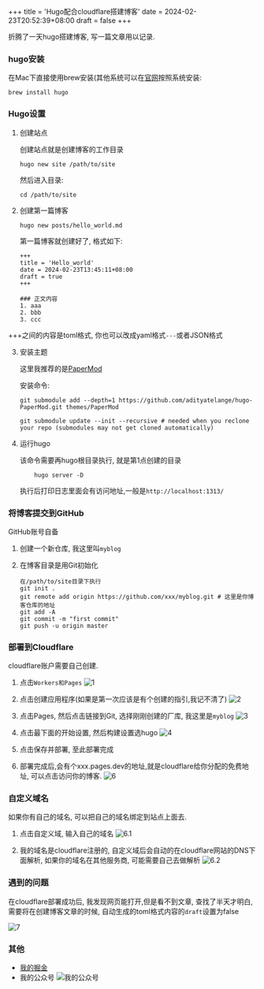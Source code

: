 +++
title = 'Hugo配合cloudflare搭建博客'
date = 2024-02-23T20:52:39+08:00
draft = false
+++

折腾了一天hugo搭建博客, 写一篇文章用以记录.

### hugo安装

在Mac下直接使用brew安装(其他系统可以在[官网](https://gohugo.io/installation/)按照系统安装:

```brew install hugo```

### Hugo设置

1. 创建站点

    创建站点就是创建博客的工作目录

    ```hugo new site /path/to/site```

    然后进入目录:

    ```cd /path/to/site```

2. 创建第一篇博客

    ```hugo new posts/hello_world.md```

    第一篇博客就创建好了, 格式如下:

    ```
    +++
    title = 'Hello_world'
    date = 2024-02-23T13:45:11+08:00
    draft = true
    +++

    ### 正文内容
    1. aaa
    2. bbb
    3. ccc
    ```

+++之间的内容是toml格式, 你也可以改成yaml格式`---`或者JSON格式

3. 安装主题

    这里我推荐的是[PaperMod](https://github.com/adityatelange/hugo-PaperMod/)
    
    安装命令:
    ```
    git submodule add --depth=1 https://github.com/adityatelange/hugo-PaperMod.git themes/PaperMod

    git submodule update --init --recursive # needed when you reclone your repo (submodules may not get cloned automatically)
    ```

4. 运行hugo

    该命令需要再hugo根目录执行, 就是第1点创建的目录

    ```
        hugo server -D
    ```
    
    执行后打印日志里面会有访问地址,一般是`http://localhost:1313/`

### 将博客提交到GitHub

GitHub账号自备

1. 创建一个新仓库, 我这里叫`myblog`

2. 在博客目录是用Git初始化

    ```
    在/path/to/site目录下执行
    git init .
    git remote add origin https://github.com/xxx/myblog.git # 这里是你博客仓库的地址
    git add -A 
    git commit -m "first commit"
    git push -u origin master
    ```



### 部署到Cloudflare

cloudflare账户需要自己创建.




1. 点击`Workers和Pages`
![1](https://missuo.ru/file/519a237c20b07b5ddc774.png)

2. 点击创建应用程序(如果是第一次应该是有个创建的指引,我记不清了)
![2](https://missuo.ru/file/c50f126378182e189d959.png)

3. 点击Pages, 然后点击链接到Git, 选择刚刚创建的厂库, 我这里是`myblog`
![3](https://missuo.ru/file/57a3ce86830ec81b65d06.png)

4. 点击最下面的开始设置, 然后构建设置选hugo
![4](https://missuo.ru/file/04da037c6449774fae6f9.png)

5. 点击保存并部署, 至此部署完成

6. 部署完成后,会有个xxx.pages.dev的地址,就是cloudflare给你分配的免费地址, 可以点击访问你的博客.
![6](https://missuo.ru/file/eb90780668ac1e2c60916.png)


### 自定义域名

如果你有自己的域名, 可以把自己的域名绑定到站点上面去.

1. 点击自定义域, 输入自己的域名
![6.1](https://missuo.ru/file/a2b94d2697cb47a7d99de.png)

2. 我的域名是cloudflare注册的, 自定义域后会自动的在cloudflare网站的DNS下面解析, 如果你的域名在其他服务商, 可能需要自己去做解析
![6.2](https://missuo.ru/file/be0be9538ffc4df9f2f0f.png)


### 遇到的问题

在cloudflare部署成功后, 我发现网页能打开,但是看不到文章, 查找了半天才明白, 需要将在创建博客文章的时候, 自动生成的toml格式内容的`draft`设置为false 

![7](https://missuo.ru/file/f48a0b7e6232a18d14efc.png)


### 其他
- [我的掘金](https://juejin.cn/user/2647279733058408)
- 我的公众号
![我的公众号](https://missuo.ru/file/a31692d797eec928eacc3.jpg)